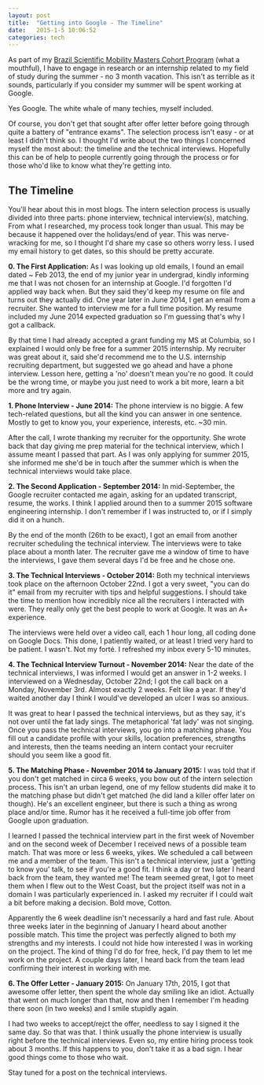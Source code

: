 ```yaml
---
layout: post
title:  "Getting into Google - The Timeline"
date:   2015-1-5 10:06:52
categories: tech
---
```


As part of my [Brazil Scientific Mobility Masters Cohort Program](http://www.iie.org/Programs/Brazil-Scientific-Mobility) (what a mouthful), I have to engage in research or an internship related to my field of study during the summer - no 3 month vacation. This isn't as terrible as it sounds, particularly if you consider my summer will be spent working at Google. 

Yes Google. The white whale of many techies, myself included. 

Of course, you don't get that sought after offer letter before going through quite a battery of "entrance exams". The selection process isn't easy - or at least I didn't think so. I thought I'd write about the two things I concerned myself the most about: the timeline and the technical interviews. Hopefully this can be of help to people currently going through the process or for those who'd like to know what they're getting into.

## The Timeline

You'll hear about this in most blogs. The intern selection process is usually divided into three parts: phone interview, technical interview(s), matching. From what I researched, my process took longer than usual. This may be because it happened over the holidays/end of year. This was nerve-wracking for me, so I thought I'd share my case so others worry less. I used my email history to get dates, so this should be pretty accurate.

**0. The First Application:** As I was looking up old emails, I found an email dated ~ Feb 2013, the end of my junior year in undergrad, kindly informing me that I was not chosen for an internship at Google. I'd forgotten I'd applied way back when. But they said they'd keep my resume on file and turns out they actually did. One year later in June 2014, I get an email from a recruiter. She wanted to interview me for a full time position. My resume included my June 2014 expected graduation so I'm guessing that's why I got a callback. 

By that time I had already accepted a grant funding my MS at Columbia, so I explained I would only be free for a summer 2015 internship. My recruiter was great about it, said she'd recommend me to the U.S. internship recruiting department, but suggested we go ahead and have a phone interview. Lesson here, getting a 'no' doesn't mean you're no good. It could be the wrong time, or maybe you just need to work a bit more, learn a bit more and try again. 

**1. Phone Interview - June 2014:** The phone interview is no biggie. A few tech-related questions, but all the kind you can answer in one sentence. Mostly to get to know you, your experience, interests, etc. ~30 min.

After the call, I wrote thanking my recruiter for the opportunity. She wrote back that day giving me prep material for the technical interview, which I assume meant I passed that part. As I was only applying for summer 2015, she informed me she'd be in touch after the summer which is when the technical interviews would take place.

**2. The Second Application - September 2014:** In mid-September, the Google recruiter contacted me again, asking for an updated transcript, resume, the works. I think I applied around then to a summer 2015 software engineering internship. I don't remember if I was instructed to, or if I simply did it on a hunch. 

By the end of the month (26th to be exact), I got an email from another recruiter scheduling the technical interview. The interviews were to take place about a month later. The recruiter gave me a window of time to have the interviews, I gave them several days I'd be free and he chose one.

**3. The Technical Interviews - October 2014:** Both my technical interviews took place on the afternoon October 22nd. I got a very sweet, "you can do it" email from my recruiter with tips and helpful suggestions. I should take the time to mention how incredibly nice all the recruiters I interacted with were. They really only get the best people to work at Google. It was an A+ experience.

The interviews were held over a video call, each 1 hour long, all coding done on Google Docs. This done, I patiently waited, or at least I tried very hard to be patient. I wasn't. Not my forté. I refreshed my inbox every 5-10 minutes.

**4. The Technical Interview Turnout - November 2014:** Near the date of the technical interviews, I was informed I would get an answer in 1-2 weeks. I interviewed on a Wednesday, October 22nd; I got the call back on a Monday, November 3rd. Almost exactly 2 weeks. Felt like a year. If they'd waited another day I think I would've developed an ulcer I was so anxious.

It was great to hear I passed the technical interviews, but as they say, it's not over until the fat lady sings. The metaphorical 'fat lady' was not singing. Once you pass the technical interviews, you go into a matching phase. You fill out a candidate profile with your skills, location preferences, strengths and interests, then the teams needing an intern contact your recruiter should you seem like a good fit.

**5. The Matching Phase - November 2014 to January 2015:** I was told that if you don't get matched in circa 6 weeks, you bow out of the intern selection process. This isn't an urban legend, one of my fellow students did make it to the matching phase but didn't get matched (he did land a killer offer later on though). He's an excellent engineer, but there is such a thing as wrong place and/or time. Rumor has it he received a full-time job offer from Google upon graduation. 

I learned I passed the technical interview part in the first week of November and on the second week of December I received news of a possible team match. That was more or less 6 weeks, yikes. We scheduled a call between me and a member of the team. This isn't a technical interview, just a 'getting to know you' talk, to see if you're a good fit. I think a day or two later I heard back from the team, they wanted me! The team seemed great, I got to meet them when I flew out to the West Coast, but the project itself was not in a domain I was particularly experienced in. I asked my recruiter if I could wait a bit before making a decision. Bold move, Cotton.  

Apparently the 6 week deadline isn't necessarily a hard and fast rule. About three weeks later in the beginning of January I heard about another possible match. This time the project was perfectly aligned to both my strengths and my interests. I could not hide how interested I was in working on the project. The kind of thing I'd do for free, heck, I'd pay them to let me work on the project. A couple days later, I heard back from the team lead confirming their interest in working with me. 

**6. The Offer Letter - January 2015:** On January 17th, 2015, I got that awesome offer letter, then spent the whole day smiling like an idiot. Actually that went on much longer than that, now and then I remember I'm heading there soon (in two weeks) and I smile stupidly again. 

I had two weeks to accept/rejct the offer, needless to say I signed it the same day. So that was that. I think usually the phone interview is usually right before the technical interviews. Even so, my entire hiring process took about 3 months. If this happens to you, don't take it as a bad sign. I hear good things come to those who wait.

Stay tuned for a post on the technical interviews.






